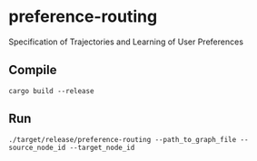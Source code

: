 # preference-routing
Specification of Trajectories and Learning of User Preferences

## Compile

`cargo build --release` 

## Run

`./target/release/preference-routing --path_to_graph_file --source_node_id --target_node_id` 
